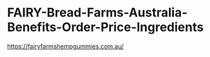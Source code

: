 # FAIRY-Bread-Farms-Australia-Benefits-Order-Price-Ingredients
https://fairyfarmshempgummies.com.au/
